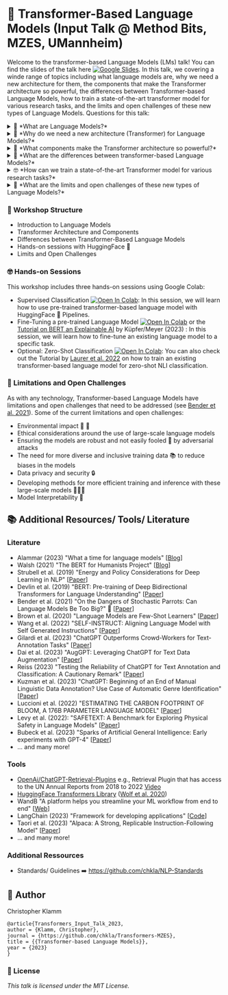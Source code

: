 # 🤖 Transformer-Based Language Models (Input Talk @ Method Bits, MZES, UMannheim)
Welcome to the transformer-based Language Models (LMs) talk! You can find the slides of the talk here [![Google Slides](https://img.shields.io/badge/Slides-yellow?logo=google-slides)](https://docs.google.com/presentation/d/1eUmChBbDBaENQWVBBmytAiB7xpioPz2325-znhxB4xs/edit?usp=sharing). In this talk, we covering a winde range of topics including what language models are, why we need a new architecture for them, the components that make the Transformer architecture so powerful, the differences between Transformer-based Language Models, how to train a state-of-the-art transformer model for various research tasks, and the limits and open challenges of these new types of Language Models. Questions for this talk:

<details><summary>🤔 *What are Language Models?*</summary>
<br>
Language models are a specific type of machine learning model designed to predict the likelihood of word sequences in a given context. They are crucial in a variety of natural language processing tasks such as machine translation, speech recognition, and text generation.
</details>
<details><summary>🚀 *Why do we need a new architecture (Transformer) for Language Models?*</summary>
<br>
The Transformer architecture was developed to address the limitations of previous models like Recurrent Neural Networks (RNNs) and Long Short-Term Memory (LSTM) networks. These earlier models struggled with capturing long-term dependencies in text due to their sequential nature. Transformers, with their parallel processing capabilities and innovative self-attention mechanisms, excel at handling longer-range dependencies and offer significant performance improvements.
</details>
<details><summary>🔧 *What components make the Transformer architecture so powerful?*</summary>
<br>
The Transformer architecture's power comes from several key components, such as self-attention mechanisms that weigh the importance of words within a context, multi-head attention that allows the model to focus on different aspects of the input simultaneously, and feed-forward neural networks that process and generate the output. These components, combined with positional encoding, enable the architecture to handle large-scale language modeling tasks effectively.
</details>
<details><summary>🤖 *What are the differences between transformer-based Language Models?*</summary>
<br>
There are various types of transformer-based language models, each with unique characteristics. Autoregressive models like GPT-2 and GPT-3 generate text by predicting one word at a time, while encoder-decoder models like BERT and RoBERTa use masked language modeling to pre-train on large corpora before fine-tuning for specific tasks. These models differ in their architecture, training data, and objectives, resulting in different strengths and weaknesses.
</details>
<details><summary>🤓 *How can we train a state-of-the-art Transformer model for various research tasks?*</summary>
<br>
To train a state-of-the-art Transformer model for research tasks, we will provide hands-on sessions using Google Colab. These sessions will cover implementing a language model for supervised topic classification, a domain adaptation approach, and zero-shot NLI classification with an existing pre-trained model. By following these sessions, you will gain practical experience in fine-tuning Transformer models for various tasks.
</details>
<details><summary>🤯 *What are the limits and open challenges of these new types of Language Models?*</summary>
<br>
Transformer-based language models still face several challenges. These include data bias, which may result in biased predictions, limited explainability that makes it difficult to understand model decisions, and ethical concerns surrounding their potential misuse. Other challenges include computational resource requirements, the need for large-scale training data, and difficulty in handling tasks that require common sense or deep reasoning.
</details>


### 📝 Workshop Structure
* Introduction to Language Models
* Transformer Architecture and Components
* Differences between Transformer-Based Language Models
* Hands-on sessions with HuggingFace 🤗
* Limits and Open Challenges

### 🤓 Hands-on Sessions
This workshop includes three hands-on sessions using Google Colab:
* Supervised Classification [![Open In Colab](https://colab.research.google.com/assets/colab-badge.svg)](https://colab.research.google.com/drive/1mxfxJ9rEMyxWP-L0aJL4JB0WhCPeFQxM?usp=sharing): In this session, we will learn how to use pre-trained transformer-based language model with HuggingFace 🤗 Pipelines.
* Fine-Tuning a pre-trained Language Model [![Open In Colab](https://colab.research.google.com/assets/colab-badge.svg)](https://colab.research.google.com/drive/1R_pwYcaw3INGyf6hM9gNt_E_UGWp6BoN?usp=sharing) or the [Tutorial on BERT an Explainable AI](https://www.mzes.uni-mannheim.de/socialsciencedatalab/article/bert-explainable-ai/#bert-training) by Küpfer/Meyer (2023) : In this session, we will learn how to fine-tune an existing language model to a specific task.
* Optional: Zero-Shot Classification [![Open In Colab](https://colab.research.google.com/assets/colab-badge.svg)](https://colab.research.google.com/drive/1n8no7qfckIP-IrF2RNS8_AdRy0dok6bu?usp=sharing): You can also check out the Tutorial by [Laurer et al. 2022](https://colab.research.google.com/drive/1-y7o-QRWp-OwGMe64CxQwQk2-o2jZFm3?usp=sharing) on how to train an existing transformer-based language model for zero-shot NLI classification.

### 🦜 Limitations and Open Challenges
As with any technology, Transformer-based Language Models have limitations and open challenges that need to be addressed (see [Bender et al. 2021](https://dl.acm.org/doi/10.1145/3442188.3445922)). Some of the current limitations and open challenges:
* Environmental impact 🌳 💨
* Ethical considerations around the use of large-scale language models
* Ensuring the models are robust and not easily fooled 👺 by adversarial attacks
* The need for more diverse and inclusive training data 📚 to reduce biases in the models
* Data privacy and security 🔒
* Developing methods for more efficient training and inference with these large-scale models 👩🏾‍🎓
* Model Interpretability 🔎

## 📚 Additional Resources/ Tools/ Literature
### Literature
* Alammar (2023) "What a time for language models" [[Blog](https://jayalammar.substack.com/p/what-a-time-for-language-models?utm_source=twitter&utm_campaign=auto_share&r=27wcsl)]
* Walsh (2021) "The BERT for Humanists Project" [[Blog](http://www.bertforhumanists.org)]
* Strubell et al. (2019) "Energy and Policy Considerations for Deep Learning in NLP" [[Paper](https://aclanthology.org/P19-1355.pdf)]
* Devlin et al. (2019) "BERT: Pre-training of Deep Bidirectional Transformers for Language Understanding" [[Paper](https://aclanthology.org/P19-1355.pdf)]
* Bender et al. (2021) "On the Dangers of Stochastic Parrots: Can Language Models Be Too Big?" 🦜 [[Paper](https://dl.acm.org/doi/10.1145/3442188.3445922)]
* Brown et al. (2020) "Language Models are Few-Shot Learners" [[Paper](https://arxiv.org/pdf/2005.14165.pdf)]
* Wang et al. (2022) "SELF-INSTRUCT: Aligning Language Model with Self Generated Instructions" [[Paper](https://arxiv.org/pdf/2212.10560.pdf)]
* Gilardi et al. (2023) "ChatGPT Outperforms Crowd-Workers for Text-Annotation Tasks" [[Paper](https://arxiv.org/pdf/2303.15056.pdf)]
* Dai et al. (2023) "AugGPT: Leveraging ChatGPT for Text Data Augmentation" [[Paper](https://arxiv.org/pdf/2302.13007.pdf)]
* Reiss (2023) "Testing the Reliability of ChatGPT for Text Annotation and Classification: A Cautionary Remark" [[Paper](https://www.dropbox.com/s/3z7okruhft74o1a/ChatGPT_Reliability_0405.pdf?dl=0)]
* Kuzman et al. (2023) "ChatGPT: Beginning of an End of Manual Linguistic Data Annotation? Use Case of Automatic Genre Identification" [[Paper](https://www.semanticscholar.org/reader/31f44f0f2124c54e47f4df54dec63118232c25da)]
* Luccioni et al. (2022) "ESTIMATING THE CARBON FOOTPRINT OF BLOOM, A 176B PARAMETER LANGUAGE MODEL" [[Paper](https://arxiv.org/pdf/2211.02001.pdf)]
* Levy et al. (2022): "SAFETEXT: A Benchmark for Exploring Physical Safety in Language Models" [[Paper](https://arxiv.org/pdf/2210.10045.pdf)]
* Bubeck et al. (2023) "Sparks of Artificial General Intelligence: Early experiments with GPT-4" [[Paper](https://arxiv.org/pdf/2303.12712.pdf)]
* ... and many more!

### Tools
* [OpenAi/ChatGPT-Retrieval-Plugins](https://github.com/openai/chatgpt-retrieval-plugin) e.g., Retrieval Plugin that has access to the UN Annual Reports from 2018 to 2022 [Video](https://cdn.openai.com/chat-plugins/retrieval-gh-repo-readme/Retrieval-Final.mp4)
* [HuggingFace Transformers Library](https://huggingface.co) ([Wolf et al. 2020](https://aclanthology.org/2020.emnlp-demos.6.pdf))
* WandB "A platform helps you streamline your ML workflow from end to end" [[Web](https://wandb.ai/home)]
* LangChain (2023) "Framework for developing applications" [[Code](https://github.com/hwchase17/langchain)]
* Taori et al. (2023) "Alpaca: A Strong, Replicable Instruction-Following Model" [[Paper](https://crfm.stanford.edu/2023/03/13/alpaca.html)]
* ... and many more!

### Additional Ressources
* Standards/ Guidelines ➡️ https://github.com/chkla/NLP-Standards

## 👤 Author
Christopher Klamm

```
@article{Transformers_Input_Talk_2023,
author = {Klamm, Christopher},
journal = {https://github.com/chkla/Transformers-MZES},
title = {{Transformer-based Language Models}},
year = {2023}
}
```

### 📝 License
_This talk is licensed under the MIT License._
